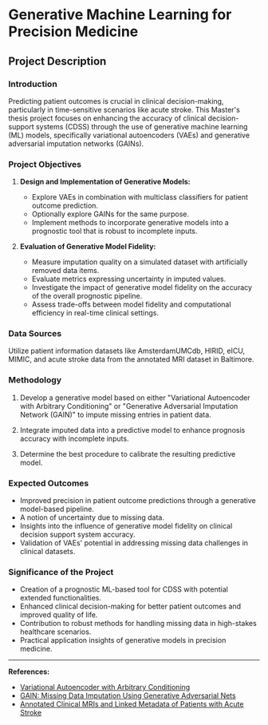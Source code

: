 # Generative Machine Learning for Precision Medicine

## Project Description

### Introduction

Predicting patient outcomes is crucial in clinical decision-making, particularly in time-sensitive scenarios like acute stroke. This Master's thesis project focuses on enhancing the accuracy of clinical decision-support systems (CDSS) through the use of generative machine learning (ML) models, specifically variational autoencoders (VAEs) and generative adversarial imputation networks (GAINs).

### Project Objectives

1. **Design and Implementation of Generative Models:**
    - Explore VAEs in combination with multiclass classifiers for patient outcome prediction.
    - Optionally explore GAINs for the same purpose.
    - Implement methods to incorporate generative models into a prognostic tool that is robust to incomplete inputs.

2. **Evaluation of Generative Model Fidelity:**
    - Measure imputation quality on a simulated dataset with artificially removed data items.
    - Evaluate metrics expressing uncertainty in imputed values.
    - Investigate the impact of generative model fidelity on the accuracy of the overall prognostic pipeline.
    - Assess trade-offs between model fidelity and computational efficiency in real-time clinical settings.

### Data Sources

Utilize patient information datasets like AmsterdamUMCdb, HIRID, eICU, MIMIC, and acute stroke data from the annotated MRI dataset in Baltimore.

### Methodology

1. Develop a generative model based on either "Variational Autoencoder with Arbitrary Conditioning" or "Generative Adversarial Imputation Network (GAIN)" to impute missing entries in patient data.
   
2. Integrate imputed data into a predictive model to enhance prognosis accuracy with incomplete inputs.
   
3. Determine the best procedure to calibrate the resulting predictive model.

### Expected Outcomes

- Improved precision in patient outcome predictions through a generative model-based pipeline.
- A notion of uncertainty due to missing data.
- Insights into the influence of generative model fidelity on clinical decision support system accuracy.
- Validation of VAEs' potential in addressing missing data challenges in clinical datasets.

### Significance of the Project

- Creation of a prognostic ML-based tool for CDSS with potential extended functionalities.
- Enhanced clinical decision-making for better patient outcomes and improved quality of life.
- Contribution to robust methods for handling missing data in high-stakes healthcare scenarios.
- Practical application insights of generative models in precision medicine.

---

**References:**
- [Variational Autoencoder with Arbitrary Conditioning](https://doi.org/10.48550/arXiv.1806.02382)
- [GAIN: Missing Data Imputation Using Generative Adversarial Nets](https://doi.org/10.48550/arXiv.1806.02920)
- [Annotated Clinical MRIs and Linked Metadata of Patients with Acute Stroke](https://doi.org/10.3886/ICPSR38464.v5)
